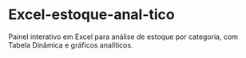 # Excel-estoque-anal-tico
Painel interativo em Excel para análise de estoque por categoria, com Tabela Dinâmica e gráficos analíticos.
